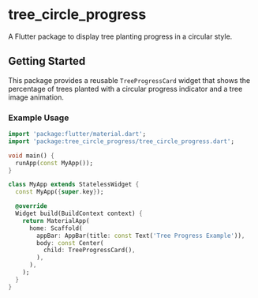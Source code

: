 # tree_circle_progress

A Flutter package to display tree planting progress in a circular style.

## Getting Started

This package provides a reusable `TreeProgressCard` widget that shows the percentage of trees planted with a circular progress indicator and a tree image animation.

### Example Usage

```dart
import 'package:flutter/material.dart';
import 'package:tree_circle_progress/tree_circle_progress.dart';

void main() {
  runApp(const MyApp());
}

class MyApp extends StatelessWidget {
  const MyApp({super.key});

  @override
  Widget build(BuildContext context) {
    return MaterialApp(
      home: Scaffold(
        appBar: AppBar(title: const Text('Tree Progress Example')),
        body: const Center(
          child: TreeProgressCard(),
        ),
      ),
    );
  }
}
